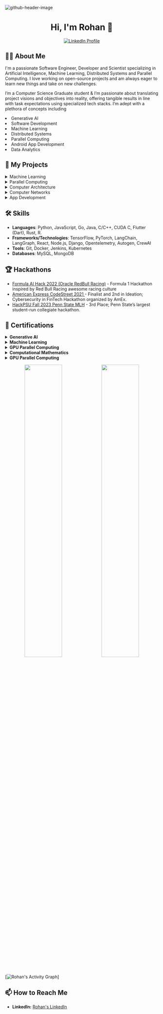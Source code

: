 <!--
**SlowDanger15/SlowDanger15** is a ✨ _special_ ✨ repository because its `README.md` (this file) appears on your GitHub profile.

Here are some ideas to get you started:

- 🔭 I’m currently working on ...
- 🌱 I’m currently learning ...
- 👯 I’m looking to collaborate on ...
- 🤔 I’m looking for help with ...
- 💬 Ask me about ...
- 📫 How to reach me: ...
- 😄 Pronouns: ...
- ⚡ Fun fact: ...
-->
![github-header-image](https://github.com/user-attachments/assets/46af9190-91e3-4970-9d45-0944e343c46e)

 <h1 align="center">Hi, I'm Rohan 👋</h1>

<p align="center">
  <a href="https://www.linkedin.com/in/rohanprasad7976199/">
    <img src="https://img.shields.io/badge/LinkedIn-0077B5?style=for-the-badge&logo=linkedin&logoColor=white" alt="LinkedIn Profile">
  </a>
</p>

## 👨‍💻 About Me
I'm a passionate Software Engineer, Developer and Scientist specializing in Artificial Intelligence, Machine Learning, Distributed Systems and Parallel Computing. I love working on open-source projects and am always eager to learn new things and take on new challenges.

I’m a Computer Science Graduate student & I’m passionate about translating project visions and objectives into reality, offering tangible results in line with task expectations using specialized tech stacks. I’m adept with a plethora of concepts including 
<li>Generative AI</li>
<li>Software Development</li>
<li>Machine Learning</li>
<li>Distributed Systems</li>
<li>Parallel Computing</li>
<li>Android App Development</li>
<li>Data Analytics</li>

## 🚀 My Projects
<details>
  <summary>Machine Learning</summary>
   <ul>
    <li><a href="">LLM Instruction Tuning to handle Trick Questions</a> - Short description of the project.</li>
   </ul> 
</details>

<details>
  <summary>Parallel Computing</summary>
  <ul>
    <li><a href="https://github.com/SlowDanger15/parallel_algo_network_flow">Parallel Algorithms for Network Flow Problems</a> - Implemented lock-free async push-relabel algorithm achieving 4x speedup.</li>
  </ul>
</details>

<details>
  <summary>Computer Architecture</summary>
  <ul>
    <li><a href="https://docs.google.com/document/d/1ekR-n7J6242EieYLJ3edgBjdo2WSVIB9Zuc5s74GT6A/edit?usp=sharing">Systolic Array Hardware Optimization</a> - Designed \& improved a 32x32 array architecture for Transformer Forward Pass, achieving 76.19\% hardware utilization.</li>
  </ul>
</details>

<details>
  <summary>Computer Networks</summary>
  <ul>
    <li><a href="https://github.com/rpp5524/CSE_514_Project_rpp5524">Simulation of Routing Algorithms & Optimizations</a> - Developed a project to simulate and analyze the efficiency of various network routing algorithms.</li>
  </ul>
</details>

<details>
  <summary>App Development</summary>
  <ul>
    <li><a href="https://github.com/SlowDanger15/citibank_final_app">Financial Services Application using Flutter</a> - Created an Android app offering financial services, including a stock price predictor \& loan check trained on 5 datasets</li>
    <li><a href="https://github.com/SlowDanger15/personal_vult">Personal Note Vault App</a> - Developed an android app using Flutter that lets you create secure password storing locations with authentications.</li>
  </ul>
</details>

## 🛠 Skills

- **Languages**: Python, JavaScript, Go, Java, C/C++, CUDA C, Flutter (Dart), Rust, R.
- **Frameworks/Technologies**: TensorFlow, PyTorch, LangChain, LangGraph, React, Node.js, Django, Opentelemetry, Autogen, CrewAI
- **Tools**: Git, Docker, Jenkins, Kubernetes
- **Databases**: MySQL, MongoDB

## 🏆 Hackathons
  <ul>
    <li><a href="https://www.hackmakers.com/formulaihack2022">Formula AI Hack 2022 (Oracle RedBull Racing)</a> - Formula 1 Hackathon inspired by Red Bull Racing awesome racing culture</li>
    <li><a href="https://codestreet-2021.hackerearth.com/challenges/hackathon/amex-codestreet-2021/custom-tab/shortlist/#Shortlist">American Express CodeStreet 2021 </a> - Finalist and 2nd in Ideation; Cybersecurity in FinTech Hackathon organized by AmEx. </li>
    <li><a href="https://hackpsu-fall-2023.devpost.com/project-gallery?ref_content=winner_announcement_email&ref_feature=engagement&ref_medium=email&utm_campaign=winner_announcement_email&utm_medium=email&utm_source=winner_announcement_email?">HackPSU Fall 2023 Penn State MLH</a> - 3rd Place; Penn State’s largest student-run collegiate hackathon.</li>
  </ul>


## 📜 Certifications
<details>
<summary><strong>Generative AI</strong></summary>
<ul>
<li><a href="credentialID:5e384b8ela04dab9e50e7d3d7be9e6a38e68d0282b84c45eldab541edf2a04d2Credential">Generative AI with Multi-Agent LangChain: Building Read-World Applications</a></li>
<li><a href="https://learn.deeplearning.ai/accomplishments/121a003d-09c9-4062-8188-53da74ee9587?usp=sharing">Multi AI Agent Systems with CrewAI</a></li>
<li><a href="https://catalog-education.oracle.com/ords/certview/sharebadge?id=426019220F0BD10F0DBAFC7EECF7BE472270FDC69316327E0249A0E0A1BEA052">Oracle Cloud Infrastructure 2024 Generative AI Certified Professional</a></li> 
</ul> 
</details>

<details>
<summary><strong>Machine Learning</strong></summary>
<ul>
<li><a href="https://coursera.org/share/1c1c5b3d9bd48360819395a435fe8383">Deep Learning Specialization</a></li>
<li><a href="https://coursera.org/share/ecde95e9a6611887abbabea0c9287203">Structuring Machine Learning Projects</a></li>
<li><a href="https://coursera.org/share/841dcded33391e64cb3cb13b1bce77df">TensorFlow for Artificial Intelligence, Machine Learning, and Deep Learning</a></li> 
<li><a href="https://coursera.org/share/fdb6cbac225ce96a21df6de2a4d335bd">Improving Deep Neural Networks: Hyperparameter Tuning, Regularization and Optimization</a></li>
<li><a href="https://coursera.org/share/1b1a032ea350c2914437aa2f7f9d1f3f">Convolutional Neural Networks</a></li> 
</ul> 
</details>

<details>
<summary><strong>GPU Parallel Computing</strong></summary>
<ul>
<li><a href="https://learn.nvidia.com/certificates?id=uR6VslC1Ro-pgtnCZS5DxA">Accelerating CUDA C++ Applications with Concurrent Streams</a></li>
<li><a href="https://learn.nvidia.com/certificates?id=1ciO-enOQESulI9KQAzO-A">Scaling Workloads Across Multiple GPUs with CUDA C++</a></li>
<li><a href="https://learn.nvidia.com/certificates?id=8d17b4d69e1f46afa63088773c636406">Getting Started with Accelerated Computing in CUDA C/C++</a></li>
</ul> 
</details>

<details>
<summary><strong>Computational Mathematics</strong></summary>
<ul>
<li><a href="https://www.udemy.com/certificate/UC-d64ef0c4-ca05-45f6-9eb9-92c24c34c869/">Mathematics & Statistics of Machine Learning & Data Science</a></li>
<li><a href="https://coursera.org/share/2a1a0e6c42b4f4c099ae2c0f300a83e0">Introduction to Graph Theory</a></li>
</ul> 
</details>

<details>
<summary><strong>GPU Parallel Computing</strong></summary>
<ul>
<li><a href="https://coursera.org/share/51a19c7422aa78ca4b2b41b0c06177ae">Google Data Analytics Professional Certificate</a></li>
<li><a href="https://www.udemy.com/certificate/UC-1895f894-201a-46e4-87d8-871ae39b7a8b/">Data Manipulation in Python: Master Python, Numpy & Pandas</a></li>
</ul> 
</details>

<p align="center">
  <img width="49.5%" src="https://github-readme-stats.vercel.app/api?username=SlowDanger15&show_icons=true&theme=dark&hide_border=true&icon_color=39ff14" />
  <img width="49.5%" src="https://github-readme-streak-stats.herokuapp.com/?user=SlowDanger15&theme=dark&hide_border=true" />
</p>

<br/>

<!-- <p>
  <div align="center">
    <img src="https://img.shields.io/badge/-Javascript-000?style=for-the-badge&logo=javascript&color=151515&logoColor=000&labelColor=39ff14">
    <img src="https://img.shields.io/badge/-Node.JS-000?style=for-the-badge&logo=node.js&color=151515&logoColor=000&labelColor=39ff14">
    <img src="https://img.shields.io/badge/-Typescript-000?style=for-the-badge&logo=typescript&color=151515&logoColor=000&labelColor=39ff14">
  </div>
  <div align="center">
    <img src="https://img.shields.io/badge/-HTML-000?style=for-the-badge&logo=html5&color=151515&logoColor=000&labelColor=39ff14">
    <img src="https://img.shields.io/badge/-CSS-000?style=for-the-badge&logo=css3&color=151515&logoColor=000&labelColor=39ff14">
    <img src="https://img.shields.io/badge/-Python-000?style=for-the-badge&logo=python&color=151515&logoColor=000&labelColor=39ff14">
    <img src="https://img.shields.io/badge/-React-000?style=for-the-badge&logo=react&color=151515&logoColor=000&labelColor=39ff14">
    <img src="https://img.shields.io/badge/-Next.js-000?style=for-the-badge&logo=next.js&color=151515&logoColor=000&labelColor=39ff14">
  </div>
  <div align="center">
    <img src="https://img.shields.io/badge/-Flutter-000?style=for-the-badge&logo=flutter&color=151515&logoColor=000&labelColor=39ff14">
    <img src="https://img.shields.io/badge/-Go-000?style=for-the-badge&logo=go&color=151515&logoColor=000&labelColor=39ff14">
  </div>
</p> -->

<br/>

[![Rohan's Activity Graph](https://github-readme-activity-graph.vercel.app/graph?username=SlowDanger15&hide_border=true&bg_color=151515&color=fff&line=39ff14&point=39ff14)]

## 📫 How to Reach Me
- **LinkedIn:** [Rohan's LinkedIn](https://www.linkedin.com/in/rohanprasad7976199/)



